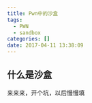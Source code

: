 ```yaml
---
title: Pwn中的沙盒
tags:
  - PWN
  - sandbox
categories: []
date: 2017-04-11 13:38:09
---
```


## 什么是沙盒

来来来，开个坑，以后慢慢填